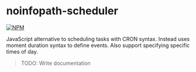 # noinfopath-scheduler

[![NPM](https://nodei.co/npm/<package>.png)](https://npmjs.org/package/noinfopath-scheduler)

JavaScript alternative to scheduling tasks with CRON syntax.  Instead uses moment duration syntax to define events. Also support specifying specific times of day.

> TODO: Write documentation

